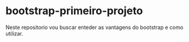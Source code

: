 # bootstrap-primeiro-projeto
Neste repositorio vou buscar enteder as vantagens do bootstrap e como utilizar.
